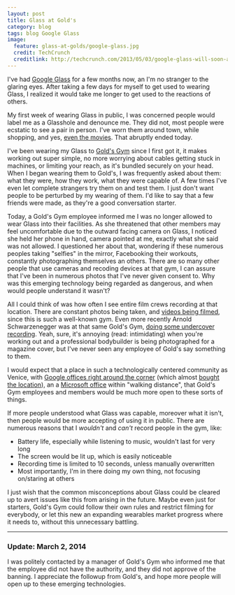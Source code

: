 ```yaml
---
layout: post
title: Glass at Gold's
category: blog
tags: blog Google Glass
image:
  feature: glass-at-golds/google-glass.jpg
  credit: TechCrunch
  creditlink: http://techcrunch.com/2013/05/03/google-glass-will-soon-also-let-iphone-users-access-navigation-and-text-messages/
---
```


I've had [Google Glass](//www.google.com/glass/) for a few months now, an I'm no stranger to the glaring eyes. After taking a few days for myself to get used to wearing Glass, I realized it would take me longer to get used to the reactions of others.

<!-- excerpt -->

My first week of wearing Glass in public, I was concerned people would label me as a Glasshole and denounce me. They did not, most people were ecstatic to see a pair in person. I've worn them around town, while shopping, and yes, [even the movies](//www.theverge.com/2014/1/21/5331748/google-glass-wearing-movie-patron-questioned-for-piracy). That abruptly ended today.

I've been wearing my Glass to [Gold's Gym](//www.goldsgym.com/) since I first got it, it makes working out super simple, no more worrying about cables getting stuck in machines, or limiting your reach, as it's bundled securely on your head. When I began wearing them to Gold's, I was frequently asked about them: what they were, how they work, what they were capable of. A few times I've even let complete strangers try them on and test them. I just don't want people to be perturbed by my wearing of them. I'd like to say that a few friends were made, as they're a good conversation starter.

Today, a Gold's Gym employee informed me I was no longer allowed to wear Glass into their facilities. As she threatened that other members may feel uncomfortable due to the outward facing camera on Glass, I noticed she held her phone in hand, camera pointed at me, exactly what she said was not allowed. I questioned her about that, wondering if these numerous peoples taking "selfies" in the mirror, Facebooking their workouts, constantly photographing themselves an others. There are so many other people that use cameras and recoding devices at that gym, I can assure that I've been in numerous photos that I've never given consent to. Why was this emerging technology being regarded as dangerous, and when would people understand it wasn't?

All I could think of was how often I see entire film crews recording at that location. There are constant photos being taken, and [videos being filmed](//www.youtube.com/results?search_query=golds%20gym), since this is such a well-known gym. Even more recently Arnold Schwarzenegger was at that same Gold's Gym, [doing some undercover recording](//www.huffingtonpost.com/2014/01/21/arnold-schwarzenegger-reddit-ama_n_4640304.html). Yeah, sure, it's annoying (read: intimidating) when you're working out and a professional bodybuilder is being photographed for a magazine cover, but I've never seen any employee of Gold's say something to them.

I would expect that a place in such a technologically centered community as Venice, with [Google offices right around the corner](//www.google.com/maps/preview/place/Google+Los+Angeles) (which almost [bought the location](//www.laweekly.com/informer/2012/05/15/confirmed-google-will-take-over-golds-gym-in-venice-plus-170000-square-feet-of-surrounding-real-estate)), an a [Microsoft office](//www.yovenice.com/2012/11/12/microsoft-is-moving-to-venice-beach/) within "walking distance", that Gold's Gym employees and members would be much more open to these sorts of things.

If more people understood what Glass was capable, moreover what it isn't, then people would be more accepting of using it in public. There are numerous reasons that I *wouldn't* and *can't* record people in the gym, like:

* Battery life, especially while listening to music, wouldn't last for very long
* The screen would be lit up, which is easily noticeable
* Recording time is limited to 10 seconds, unless manually overwritten
* Most importantly, I'm in there doing my own thing, not focusing on/staring at others

I just wish that the common misconceptions about Glass could be cleared up to avert issues like this from arising in the future. Maybe even just for starters, Gold's Gym could follow their own rules and restrict filming for everybody, or let this new an expanding wearables market progress where it needs to, without this unnecessary battling.

- - -

### Update: March 2, 2014

I was politely contacted by a manager of Gold's Gym who informed me that the employee did not have the authority, and they did not approve of the banning. I appreciate the followup from Gold's, and hope more people will open up to these emerging technologies.
